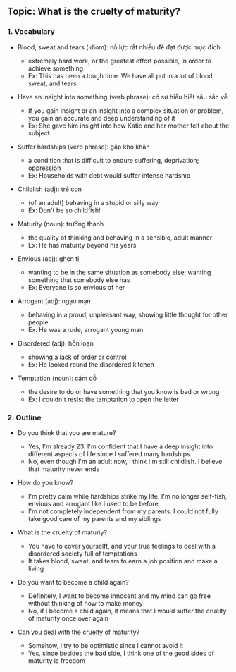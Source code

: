 ## Topic: What is the cruelty of maturity?

### 1. Vocabulary
- Blood, sweat and tears (idiom): nỗ lực rất nhiều để đạt được mục đích
  + extremely hard work, or the greatest effort possible, in order to achieve something
  + Ex: This has been a tough time. We have all put in a lot of blood, sweat, and tears

- Have an insight into something (verb phrase): có sự hiểu biết sâu sắc về
  + If you gain insight or an insight into a complex situation or problem, you gain an accurate and deep understanding of it
  + Ex: She gave him insight into how Katie and her mother felt about the subject

- Suffer hardships (verb phrase): gặp khó khăn
  + a condition that is difficult to endure suffering, deprivation; oppression
  + Ex: Households with debt would suffer intense hardship

- Childlish (adj): trẻ con
  + (of an adult) behaving in a stupid or silly way
  + Ex: Don't be so childfish!

- Maturity (noun): trưởng thành
  + the quality of thinking and behaving in a sensible, adult manner
  + Ex: He has maturity beyond his years

- Envious (adj): ghen tị
  + wanting to be in the same situation as somebody else; wanting something that somebody else has
  + Ex: Everyone is so envious of her

- Arrogant (adj): ngạo mạn
  + behaving in a proud, unpleasant way, showing little thought for other people
  + Ex: He was a rude, arrogant young man

- Disordered (adj): hỗn loạn
  + showing a lack of order or control
  + Ex: He looked round the disordered kitchen

- Temptation (noun): cám dỗ
  + the desire to do or have something that you know is bad or wrong
  + Ex: I couldn't resist the temptation to open the letter

### 2. Outline
- Do you think that you are mature?
  + Yes, I'm already 23. I'm confident that I have a deep insight into different aspects of life since I suffered many hardships
  + No, even though I'm an adult now, I think I'm still childlish. I believe that maturity never ends

- How do you know?
  + I'm pretty calm while hardships strike my life. I'm no longer self-fish, envious and arrogant like I used to be before
  + I'm not completely independent from my parents. I could not fully take good care of my parents and my siblings

- What is the cruelty of maturiy?
  + You have to cover yourselft, and your true feelings to deal with a disordered society full of temptations
  + It takes blood, sweat, and tears to earn a job position and make a living

- Do you want to become a child again?
  + Definitely, I want to become innocent and my mind can go free without thinking of how to make money
  + No, if I become a child again, it means that I would suffer the cruelty of maturity once over again

- Can you deal with the cruelty of maturity?
  + Somehow, I try to be optimistic since I cannot avoid it
  + Yes, since besides the bad side, I think one of the good sides of maturity is freedom